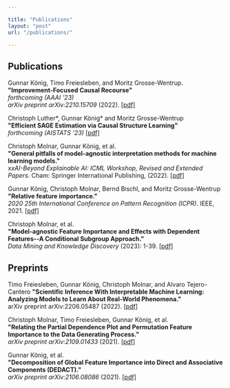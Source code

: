 ```yaml
---

title: "Publications"
layout: "post"
url: "/publications/"

---
```



## Publications

Gunnar König, Timo Freiesleben, and Moritz Grosse-Wentrup.\
**"Improvement-Focused Causal Recourse"**\
*forthcoming (AAAI '23)*\
*arXiv preprint arXiv:2210.15709* (2022). [[pdf]](/pdf/publications/icr-fullpaper.pdf)

Christoph Luther\*, Gunnar König\* and Moritz Grosse-Wentrup\
**"Efficient SAGE Estimation via Causal Structure Learning"**\
*forthcoming (AISTATS '23)* [[pdf]](/pdf/publications/dsage-fullpaper.pdf)

Christoph Molnar, Gunnar König, et al.\
**"General pitfalls of model-agnostic interpretation methods for machine learning models."**\
*xxAI-Beyond Explainable AI: ICML Workshop, Revised and Extended Papers*. Cham: Springer International Publishing, (2022). [[pdf]](https://arxiv.org/pdf/2007.04131.pdf)

Gunnar König, Christoph Molnar, Bernd Bischl, and Moritz Grosse-Wentrup\
**"Relative feature importance."**\
*2020 25th International Conference on Pattern Recognition (ICPR)*. IEEE, 2021. [[pdf]](https://arxiv.org/pdf/2007.08283.pdf)

Christoph Molnar, et al.\
**"Model-agnostic Feature Importance and Effects with Dependent Features--A Conditional Subgroup Approach."**\
*Data Mining and Knowledge Discovery* (2023): 1-39. [[pdf]](https://arxiv.org/pdf/2006.04628.pdf)

## Preprints

Timo Freiesleben, Gunnar König, Christoph Molnar, and Alvaro Tejero-Cantero
**"Scientific Inference With Interpretable Machine Learning: Analyzing Models to Learn About Real-World Phenomena."**\
arXiv preprint arXiv:2206.05487 (2022). [[pdf]](https://arxiv.org/pdf/2206.05487.pdf)

Christoph Molnar, Timo Freiesleben, Gunnar König, et al.\
**"Relating the Partial Dependence Plot and  Permutation Feature Importance to the Data Generating Process."**\
*arXiv preprint arXiv:2109.01433* (2021). [[pdf]](https://arxiv.org/pdf/2109.01433.pdf)

Gunnar König, et al.\
**"Decomposition of Global Feature Importance into Direct and Associative Components (DEDACT)."**\
*arXiv preprint arXiv:2106.08086* (2021). [[pdf]](https://arxiv.org/pdf/2106.08086.pdf)





